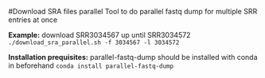 #Download SRA files parallel
Tool to do parallel fastq dump for multiple SRR entries at once

**Example:** download SRR3034567 up until SRR3034572
`./download_sra_parallel.sh -f 3034567 -l 3034572`

**Installation prequisites:** parallel-fastq-dump should be installed with conda in beforehand
`conda install parallel-fastq-dump`
